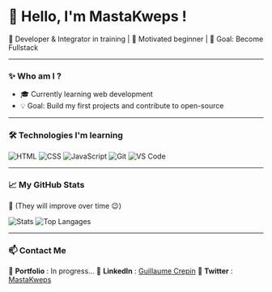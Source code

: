 # 👋 Hello, I'm MastaKweps !
🚀 Developer & Integrator in training | 🌱 Motivated beginner | 🎯 Goal: Become Fullstack

---

### ✨ Who am I ?  
- 🎓 Currently learning web development
- 💡 Goal: Build my first projects and contribute to open-source

---

### 🛠️ Technologies I'm learning  
![HTML](https://img.shields.io/badge/-HTML5-E34F26?style=flat&logo=html5&logoColor=white)
![CSS](https://img.shields.io/badge/-CSS3-1572B6?style=flat&logo=css3&logoColor=white)
![JavaScript](https://img.shields.io/badge/-JavaScript-F7DF1E?style=flat&logo=javascript&logoColor=black)
![Git](https://img.shields.io/badge/-Git-F05032?style=flat&logo=git&logoColor=white)
![VS Code](https://img.shields.io/badge/-VS%20Code-007ACC?style=flat&logo=visual-studio-code&logoColor=white)

---

### 📈 My GitHub Stats
📌 (They will improve over time 😉)

![Stats](https://github-readme-stats.vercel.app/api?username=MastaKweps&show_icons=true&theme=tokyonight)
![Top Langages](https://github-readme-stats.vercel.app/api/top-langs/?username=MastaKweps&layout=compact&theme=tokyonight)

---

### 📫 Contact Me  
📍 **Portfolio** : In progress...
📍 **LinkedIn** : [Guillaume Crepin](linkedin.com/in/guillaume-crepin-785717356)
📍 **Twitter** : [MastaKweps](twitter.com/MastaKweps)


